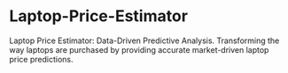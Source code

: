 # Laptop-Price-Estimator
Laptop Price Estimator: Data-Driven Predictive Analysis. Transforming the way laptops are purchased by providing accurate market-driven laptop price predictions.
